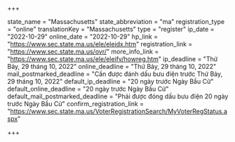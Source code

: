 +++

state_name = "Massachusetts"
state_abbreviation = "ma"
registration_type = "online"
translationKey = "Massachusetts"
type = "register"
ip_date = "2022-10-29"
online_date = "2022-10-29"
hp_link = "https://www.sec.state.ma.us/ele/eleidx.htm"
registration_link = "https://www.sec.state.ma.us/ovr/"
more_info_link = "https://www.sec.state.ma.us/ele/eleifv/howreg.htm"
ip_deadline = "Thứ Bảy, 29 tháng 10, 2022"
online_deadline = "Thứ Bảy, 29 tháng 10, 2022"
mail_postmarked_deadline = "Cần được đánh dấu bưu điện trước Thứ Bảy, 29 tháng 10, 2022"
default_ip_deadline = "20 ngày trước Ngày Bầu Cử"
default_online_deadline = "20 ngày trước Ngày Bầu Cử"
default_mail_postmarked_deadline = "Phải được đóng dấu bưu điện 20 ngày trước Ngày Bầu Cử"
confirm_registration_link = "https://www.sec.state.ma.us/VoterRegistrationSearch/MyVoterRegStatus.aspx"

+++